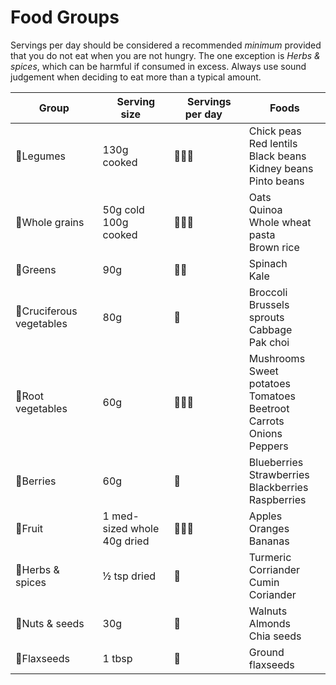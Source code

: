 # Food Groups

Servings per day should be considered a recommended _minimum_ provided that you do not eat when you are not hungry. The one exception is _Herbs & spices_, which can be harmful if consumed in excess. Always use sound judgement when deciding to eat more than a typical amount.

| Group | &nbsp;&nbsp;Serving size&nbsp;&nbsp; | &nbsp;&nbsp;Servings per day&nbsp;&nbsp; | Foods |
| --- | --- | --- | --- |
| &#129364;Legumes | 130g cooked | &#129364;&#129364;&#129364; | Chick peas<br />Red lentils<br />Black beans<br />Kidney beans<br />Pinto beans |
| &#127838;Whole grains | 50g cold<br />100g cooked | &#127838;&#127838;&#127838;| Oats<br />Quinoa<br />Whole wheat pasta<br />Brown rice |
| &#129388;Greens | 90g | &#129388;&#129388; | Spinach<br />Kale |
| &#129382;Cruciferous vegetables | 80g | &#129382;| Broccoli<br />Brussels sprouts<br />Cabbage<br />Pak choi |
| &#129365;Root vegetables | 60g | &#129365;&#129365;&#129365; | Mushrooms<br />Sweet potatoes<br />Tomatoes<br />Beetroot<br />Carrots<br />Onions<br />Peppers |
| &#127827;Berries | 60g | &#127827; | Blueberries<br />Strawberries<br />Blackberries<br />Raspberries |
| &#127818;Fruit | 1 med-sized whole<br />40g dried | &#127818;&#127818;&#127818; | Apples<br />Oranges<br />Bananas |
| &#127807;Herbs & spices | &#189; tsp dried | &#127807; | Turmeric<br />Corriander<br />Cumin<br />Coriander |
| &#129372;Nuts & seeds | 30g | &#129372; | Walnuts<br />Almonds<br />Chia seeds |
| &#127810;Flaxseeds | 1 tbsp | &#127810; | Ground flaxseeds |
